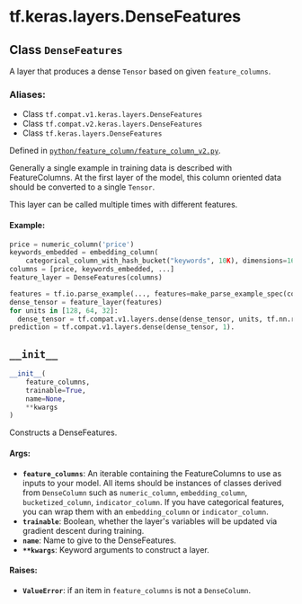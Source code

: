 <div itemscope itemtype="http://developers.google.com/ReferenceObject">
<meta itemprop="name" content="tf.keras.layers.DenseFeatures" />
<meta itemprop="path" content="Stable" />
<meta itemprop="property" content="__init__"/>
</div>

# tf.keras.layers.DenseFeatures

## Class `DenseFeatures`

A layer that produces a dense `Tensor` based on given `feature_columns`.



### Aliases:

* Class `tf.compat.v1.keras.layers.DenseFeatures`
* Class `tf.compat.v2.keras.layers.DenseFeatures`
* Class `tf.keras.layers.DenseFeatures`



Defined in [`python/feature_column/feature_column_v2.py`](/code/stable/tensorflow/python/feature_column/feature_column_v2.py).

<!-- Placeholder for "Used in" -->

Generally a single example in training data is described with FeatureColumns.
At the first layer of the model, this column oriented data should be converted
to a single `Tensor`.

This layer can be called multiple times with different features.

#### Example:



```python
price = numeric_column('price')
keywords_embedded = embedding_column(
    categorical_column_with_hash_bucket("keywords", 10K), dimensions=16)
columns = [price, keywords_embedded, ...]
feature_layer = DenseFeatures(columns)

features = tf.io.parse_example(..., features=make_parse_example_spec(columns))
dense_tensor = feature_layer(features)
for units in [128, 64, 32]:
  dense_tensor = tf.compat.v1.layers.dense(dense_tensor, units, tf.nn.relu)
prediction = tf.compat.v1.layers.dense(dense_tensor, 1).
```

<h2 id="__init__"><code>__init__</code></h2>

``` python
__init__(
    feature_columns,
    trainable=True,
    name=None,
    **kwargs
)
```

Constructs a DenseFeatures.


#### Args:


* <b>`feature_columns`</b>: An iterable containing the FeatureColumns to use as
  inputs to your model. All items should be instances of classes derived
  from `DenseColumn` such as `numeric_column`, `embedding_column`,
  `bucketized_column`, `indicator_column`. If you have categorical
  features, you can wrap them with an `embedding_column` or
  `indicator_column`.
* <b>`trainable`</b>:  Boolean, whether the layer's variables will be updated via
  gradient descent during training.
* <b>`name`</b>: Name to give to the DenseFeatures.
* <b>`**kwargs`</b>: Keyword arguments to construct a layer.


#### Raises:


* <b>`ValueError`</b>: if an item in `feature_columns` is not a `DenseColumn`.



